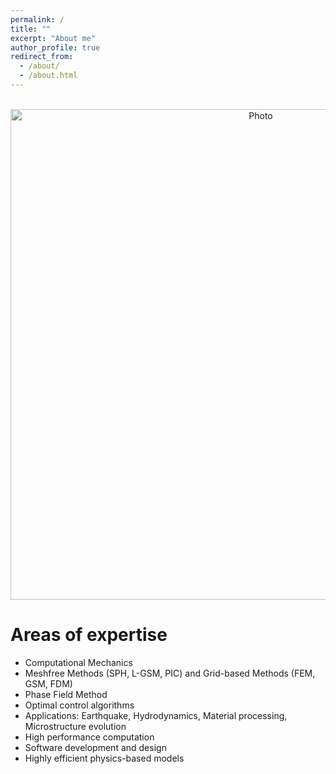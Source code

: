```yaml
---
permalink: /
title: ""
excerpt: "About me"
author_profile: true
redirect_from: 
  - /about/
  - /about.html
---
```


<p align="center">
  <img src="https://maozirui.github.io/images/CM3.png" alt="Photo" style="width: 785px;"/> 
</p>

# Areas of expertise
  * Computational Mechanics 
  * Meshfree Methods (SPH, L-GSM, PIC) and Grid-based Methods (FEM, GSM, FDM)
  * Phase Field Method
  * Optimal control algorithms
  * Applications: Earthquake, Hydrodynamics, Material processing, Microstructure evolution
  * High performance computation 
  * Software development and design 
  * Highly efficient physics-based models


